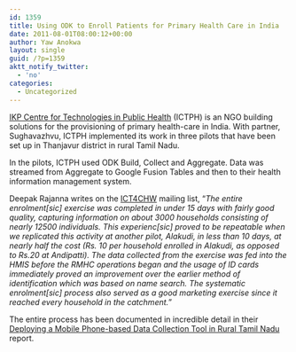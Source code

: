```yaml
---
id: 1359
title: Using ODK to Enroll Patients for Primary Health Care in India
date: 2011-08-01T08:00:12+00:00
author: Yaw Anokwa
layout: single
guid: /?p=1359
aktt_notify_twitter:
  - 'no'
categories:
  - Uncategorized
---
```

[IKP Centre for Technologies in Public Health](http://www.ictph.org.in) (ICTPH) is an NGO building solutions for the provisioning of primary health-care in India. With partner, Sughavazhvu, ICTPH implemented its work in three pilots that have been set up in Thanjavur district in rural Tamil Nadu. 

In the pilots, ICTPH used ODK Build, Collect and Aggregate. Data was streamed from Aggregate to Google Fusion Tables and then to their health information management system. 

Deepak Rajanna writes on the [ICT4CHW](http://groups.google.com/group/ict4chw/browse_thread/thread/3bf3b843cf106f76) mailing list, &#8220;_The entire enrolment[sic] exercise was completed in under 15 days with fairly good quality, capturing information on about 3000 households consisting of nearly 12500 individuals. This experienc[sic] proved to be repeatable when we replicated this activity at another pilot, Alakudi, in less than 10 days, at nearly half the cost (Rs. 10 per household enrolled in Alakudi, as opposed to Rs.20 at Andipatti). The data collected from the exercise was fed into the HMIS before the RMHC operations began and the usage of ID cards immediately proved an improvement over the earlier method of identification which was based on name search. The systematic enrolment[sic] process also served as a good marketing exercise since it reached every household in the catchment._&#8221;

The entire process has been documented in incredible detail in their [Deploying a Mobile Phone-based Data Collection Tool in Rural Tamil Nadu](http://ictph.org.in/downloads/ICTPH%20Mobile%20Enrolment.pdf) report.
